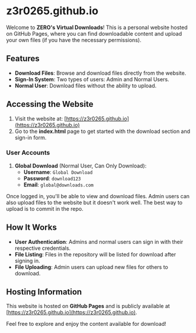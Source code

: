 # z3r0265.github.io

Welcome to **ZERO's Virtual Downloads**! This is a personal website hosted on GitHub Pages, where you can find downloadable content and upload your own files (if you have the necessary permissions).

## Features

- **Download Files**: Browse and download files directly from the website.
- **Sign-In System**: Two types of users: Admin and Normal Users.
- **Normal User**: Download files without the ability to upload.

## Accessing the Website

1. Visit the website at: [https://z3r0265.github.io](https://z3r0265.github.io)
2. Go to the **index.html** page to get started with the download section and sign-in form.

### User Accounts

1. **Global Download** (Normal User, Can Only Download):
   - **Username**: `Global Download`
   - **Password**: `download123`
   - **Email**: `global@downloads.com`

Once logged in, you'll be able to view and download files. Admin users can also upload files to the website but it doesn't work well. The best way to upload is to commit in the repo.

## How It Works

- **User Authentication**: Admins and normal users can sign in with their respective credentials.
- **File Listing**: Files in the repository will be listed for download after signing in.
- **File Uploading**: Admin users can upload new files for others to download.

## Hosting Information

This website is hosted on **GitHub Pages** and is publicly available at [https://z3r0265.github.io](https://z3r0265.github.io).

Feel free to explore and enjoy the content available for download!
